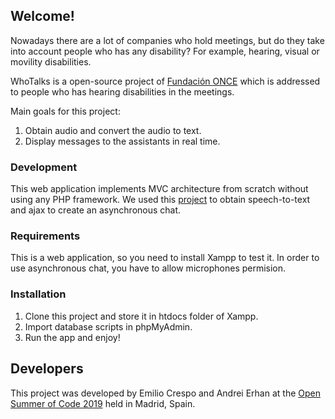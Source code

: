 ## Welcome!

Nowadays there are a lot of companies who hold meetings, but do they take into account people who has any disability? For example, hearing, visual or movility disabilities.

WhoTalks is a open-source project of [Fundación ONCE](https://www.fundaciononce.es/) which is addressed to people who has hearing disabilities in the meetings.

Main goals for this project:
1. Obtain audio and convert the audio to text.
2. Display messages to the assistants in real time.

### Development

This web application implements MVC architecture from scratch without using any PHP framework. We used this [project](https://github.com/googlearchive/webplatform-samples) to obtain speech-to-text and ajax to create an asynchronous chat.

### Requirements

This is a web application, so you need to install Xampp to test it. In order to use asynchronous chat, you have to allow microphones permision.

### Installation

1. Clone this project and store it in htdocs folder of Xampp.
2. Import database scripts in phpMyAdmin.
3. Run the app and enjoy!

## Developers

This project was developed by Emilio Crespo and Andrei Erhan at the [Open Summer of Code 2019](https://2019.summerofcode.es/2019.html) held in Madrid, Spain.



